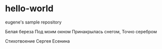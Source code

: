 # hello-world
eugene's sample repository

Белая береза 
Под моим окном
Принакрылась снегом,
Точно серебром

Стихотвоение Сергея Есенина
